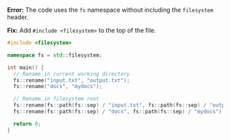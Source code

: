 **Error:** The code uses the `fs` namespace without including the `filesystem` header.

**Fix:** Add `#include <filesystem>` to the top of the file.

```cpp
#include <filesystem>

namespace fs = std::filesystem;

int main() {
  // Rename in current working directory
  fs::rename("input.txt", "output.txt");
  fs::rename("docs", "mydocs");

  // Rename in filesystem root
  fs::rename(fs::path(fs::sep) / "input.txt", fs::path(fs::sep) / "output.txt");
  fs::rename(fs::path(fs::sep) / "docs", fs::path(fs::sep) / "mydocs");

  return 0;
}
```
